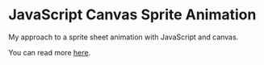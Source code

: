 # JavaScript Canvas Sprite Animation

My approach to a sprite sheet animation with JavaScript and canvas.

You can read more <a href="https://demyanov.dev/javascript-canvas-sprite-animation" target="_blank">here</a>.
